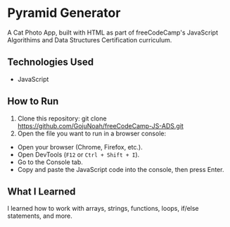 # Pyramid Generator
A Cat Photo App, built with HTML as part of freeCodeCamp's JavaScript Algorithims and Data Structures Certification curriculum.

## Technologies Used
- JavaScript

## How to Run
1. Clone this repository:
git clone https://github.com/GojuNoah/freeCodeCamp-JS-ADS.git
2. Open the file you want to run in a browser console:
- Open your browser (Chrome, Firefox, etc.).
- Open DevTools (`F12` or `Ctrl + Shift + I`).
- Go to the Console tab.
- Copy and paste the JavaScript code into the console, then press Enter.

## What I Learned
I learned how to work with arrays, strings, functions, loops, if/else statements, and more.
